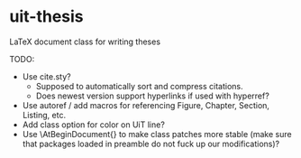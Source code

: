 uit-thesis
==========

LaTeX document class for writing theses


TODO:
 - Use cite.sty?
   - Supposed to automatically sort and compress citations.
   - Does newest version support hyperlinks if used with hyperref?
 - Use autoref / add macros for referencing Figure, Chapter, Section, Listing, etc.
 - Add class option for color on UiT line?
 - Use \AtBeginDocument{} to make class patches more stable (make sure that packages loaded in preamble do not fuck up our modifications)?
